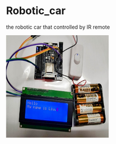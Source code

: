 # Robotic_car
the robotic car that controlled by IR remote

<img src="https://github.com/AlinaWillow/LCD_PAGER_WIFI/blob/master/LCD_pager%20Pic%20Blynk/LCD_pager_pictest%20(2).jpg?raw=true" width="280" height="280">


